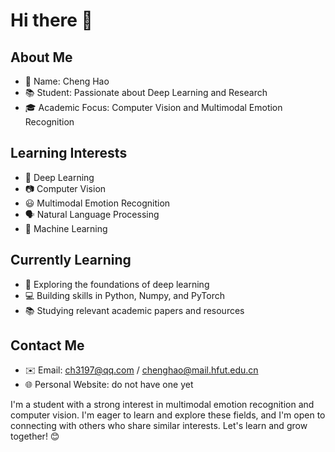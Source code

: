 <!--
**Cb1ock/Cb1ock** is a ✨ _special_ ✨ repository because its `README.md` (this file) appears on your GitHub profile.

Here are some ideas to get you started:

- 🔭 I’m currently working on Computer Vision and Multimodal Emotion Recognition
- 🌱 I’m currently learning Base
- 👯 I’m looking to collaborate on ...
- 🤔 I’m looking for help with ...
- 💬 Ask me about ...
- 📫 How to reach me: ...
- 😄 Pronouns: ...
- ⚡ Fun fact: ...
-->

# Hi there 👋

## About Me

- 👤 Name: Cheng Hao
- 📚 Student: Passionate about Deep Learning and Research
- 🎓 Academic Focus: Computer Vision and Multimodal Emotion Recognition

## Learning Interests

- 🧠 Deep Learning
- 📷 Computer Vision
- 😃 Multimodal Emotion Recognition
- 🗣️ Natural Language Processing
- 🤖 Machine Learning

## Currently Learning

- 📖 Exploring the foundations of deep learning
- 💻 Building skills in Python, Numpy, and PyTorch
- 📚 Studying relevant academic papers and resources

## Contact Me

- ✉️ Email: <ch3197@qq.com> / <chenghao@mail.hfut.edu.cn>
- 🌐 Personal Website: do not have one yet

I'm a student with a strong interest in multimodal emotion recognition and computer vision. I'm eager to learn and explore these fields, and I'm open to connecting with others who share similar interests. Let's learn and grow together! 😊
